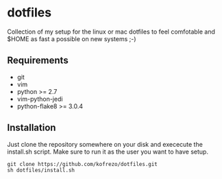 # dotfiles

Collection of my setup for the linux or mac dotfiles to feel comfotable and
$HOME as fast a possible on new systems ;-)

## Requirements

* git
* vim
* python >= 2.7
* vim-python-jedi
* python-flake8 >= 3.0.4

## Installation

Just clone the repository somewhere on your disk and exececute the install.sh
script. Make sure to run it as the user you want to have setup.

    git clone https://github.com/kofrezo/dotfiles.git
    sh dotfiles/install.sh

